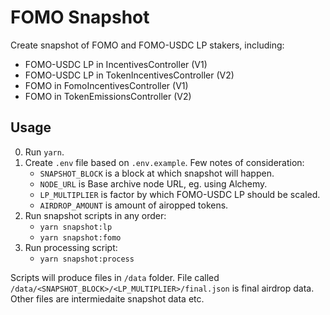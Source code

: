 # FOMO Snapshot

Create snapshot of FOMO and FOMO-USDC LP stakers, including:
- FOMO-USDC LP in IncentivesController (V1)
- FOMO-USDC LP in TokenIncentivesController (V2)
- FOMO in FomoIncentivesController (V1)
- FOMO in TokenEmissionsController (V2)

## Usage

0. Run `yarn`.
1. Create `.env` file based on `.env.example`. Few notes of consideration:
    - `SNAPSHOT_BLOCK` is a block at which snapshot will happen.
    - `NODE_URL` is Base archive node URL, eg. using Alchemy.
    - `LP_MULTIPLIER` is factor by which FOMO-USDC LP should be scaled.
    - `AIRDROP_AMOUNT` is amount of airopped tokens.
2. Run snapshot scripts in any order:
    - `yarn snapshot:lp`
    - `yarn snapshot:fomo`
3. Run processing script:
    - `yarn snapshot:process`

Scripts will produce files in `/data` folder. 
File called `/data/<SNAPSHOT_BLOCK>/<LP_MULTIPLIER>/final.json` is final airdrop data.
Other files are intermiedaite snapshot data etc.
